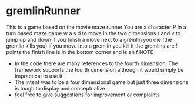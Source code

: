 # gremlinRunner
This is a game based on the movie maze runner
You are a character P in a turn based maze game
w a s d to move in the two dimensions r and v to jump up and down
if you finish a move next to a gremlin you die (the gremlin kills you)
if you move into a gremlin you kill it
the gremlins are ! points 
the finish line is in the bottom corner and is an f 
NOTE 
- In the code there are many references to the fourth dimension. The framework supports the fourth dimension although it would simply be impractical to use it
- The intent was to be a four dimensional game but just three dimensions is tough to display and conceptualize
- feel free to give suggestions for improvement or complaints
